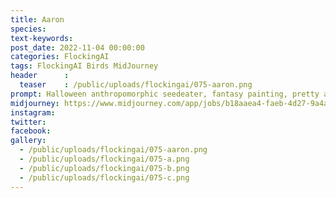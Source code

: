```yaml
---
title: Aaron
species: 
text-keywords: 
post_date: 2022-11-04 00:00:00
categories: FlockingAI
tags: FlockingAI Birds MidJourney 
header      :
  teaser    : /public/uploads/flockingai/075-aaron.png
prompt: Halloween anthropomorphic seedeater, fantasy painting, pretty and expressive eyes, vivid colors, BirdPunk, pastelpunk, elegant, mythical, ethereal, intricate, elaborate, hyperrealism, hyper detailed, strong expressiveness and emotionality, 8K, Ultra Realistic, high octane
midjourney: https://www.midjourney.com/app/jobs/b18aaea4-faeb-4d27-9a4a-24c76b57f114
instagram: 
twitter: 
facebook: 
gallery: 
  - /public/uploads/flockingai/075-aaron.png
  - /public/uploads/flockingai/075-a.png
  - /public/uploads/flockingai/075-b.png
  - /public/uploads/flockingai/075-c.png
---
```

